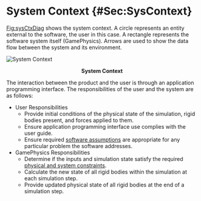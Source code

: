 # System Context {#Sec:SysContext}

[Fig:sysCtxDiag](./SecSysContext.md#Figure:sysCtxDiag) shows the system context. A circle represents an entity external to the software, the user in this case. A rectangle represents the software system itself (GamePhysics). Arrows are used to show the data flow between the system and its environment.

<div id="Figure:sysCtxDiag"></div>

![System Context](../../../../datafiles/gamephysics/sysctx.png)
**<p align="center">System Context</p>**

The interaction between the product and the user is through an application programming interface. The responsibilities of the user and the system are as follows:

- User Responsibilities
  - Provide initial conditions of the physical state of the simulation, rigid bodies present, and forces applied to them.
  - Ensure application programming interface use complies with the user guide.
  - Ensure required [software assumptions](./SecAssumps.md#Sec:Assumps) are appropriate for any particular problem the software addresses.
- GamePhysics Responsibilities
  - Determine if the inputs and simulation state satisfy the required [physical and system constraints](./SecDataConstraints.md#Sec:DataConstraints).
  - Calculate the new state of all rigid bodies within the simulation at each simulation step.
  - Provide updated physical state of all rigid bodies at the end of a simulation step.


